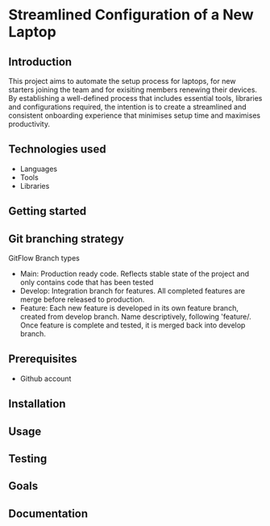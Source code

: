 # Streamlined Configuration of a New Laptop 

## Introduction 
This project aims to automate the setup process for laptops, for new starters joining the team and for exisiting members renewing their devices. By establishing a well-defined process that includes essential tools, libraries and configurations required, the intention is to create a streamlined and consistent onboarding experience that minimises setup time and maximises productivity.

## Technologies used
- Languages
- Tools
- Libraries


## Getting started 
## Git branching strategy
GitFlow 
Branch types 
- Main: Production ready code. Reflects stable state of the project and only contains code that has been tested
- Develop: Integration branch for features. All completed features are merge before released to production. 
- Feature: Each new feature is developed in its own feature branch, created from develop branch. Name descriptively, following 'feature/<feature-name>. Once feature is complete and tested, it is merged back into develop branch.

## Prerequisites
- Github account 

## Installation

## Usage

## Testing

## Goals

## Documentation